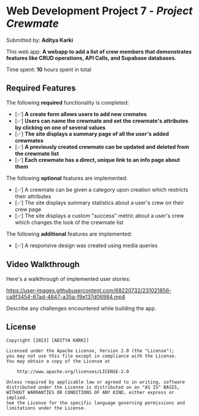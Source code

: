 # Web Development Project 7 - *Project Crewmate*

Submitted by: **Aditya Karki**

This web app: **A webapp to add a list of crew members that demonstrates features like CRUD operations, API Calls, and Supabase databases.**

Time spent: **10** hours spent in total

## Required Features

The following **required** functionality is completed:

- [✅] **A create form allows users to add new cremates**
- [✅] **Users can name the crewmate and set the crewmate's attributes by clicking on one of several values**
- [✅] **The site displays a summary page of all the user's added crewmates**
- [✅] **A previously created crewmate can be updated and deleted from the crewmate list**
- [✅] **Each crewmate has a direct, unique link to an info page about them**

The following **optional** features are implemented:

- [✅] A crewmate can be given a category upon creation which restricts their attributes
- [✅] The site displays summary statistics about a user's crew on their crew page 
- [✅] The site displays a custom "success" metric about a user's crew which changes the look of the crewmate list

The following **additional** features are implemented:

* [✅] A responsive design was created using media queries

## Video Walkthrough

Here's a walkthrough of implemented user stories:

https://user-images.githubusercontent.com/68220732/231021856-ca9f3454-87ad-4847-a35a-f9e137d06984.mp4

Describe any challenges encountered while building the app.

## License

    Copyright [2023] [ADITYA KARKI]

    Licensed under the Apache License, Version 2.0 (the "License");
    you may not use this file except in compliance with the License.
    You may obtain a copy of the License at

        http://www.apache.org/licenses/LICENSE-2.0

    Unless required by applicable law or agreed to in writing, software
    distributed under the License is distributed on an "AS IS" BASIS,
    WITHOUT WARRANTIES OR CONDITIONS OF ANY KIND, either express or implied.
    See the License for the specific language governing permissions and
    limitations under the License.
